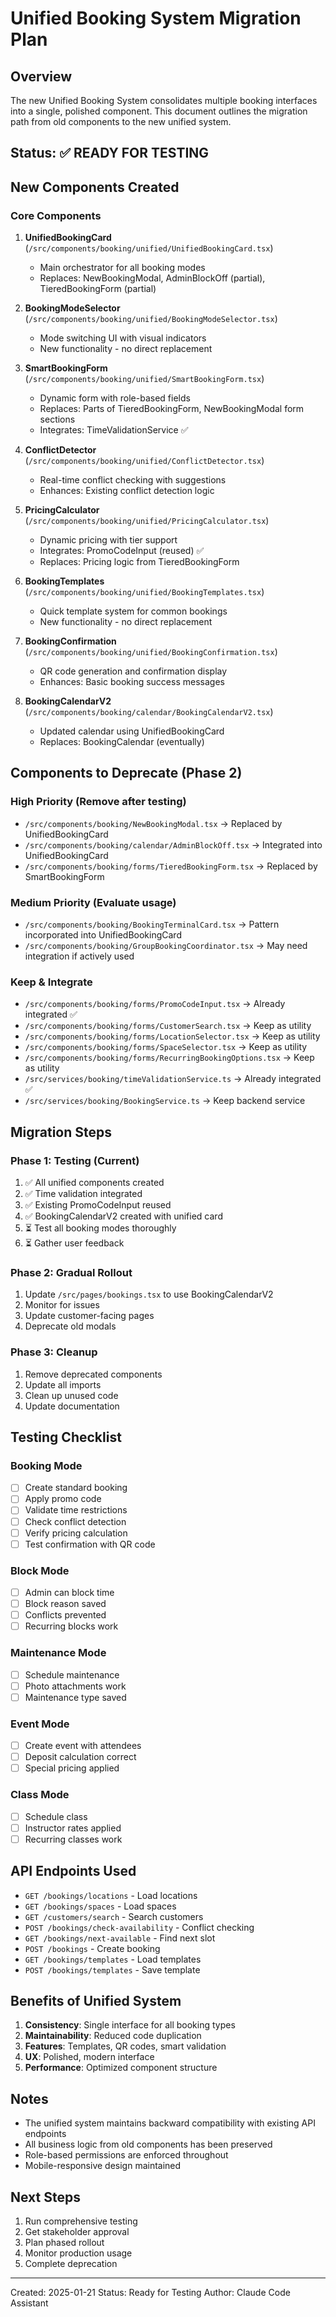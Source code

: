 # Unified Booking System Migration Plan

## Overview
The new Unified Booking System consolidates multiple booking interfaces into a single, polished component. This document outlines the migration path from old components to the new unified system.

## Status: ✅ READY FOR TESTING

## New Components Created

### Core Components
1. **UnifiedBookingCard** (`/src/components/booking/unified/UnifiedBookingCard.tsx`)
   - Main orchestrator for all booking modes
   - Replaces: NewBookingModal, AdminBlockOff (partial), TieredBookingForm (partial)

2. **BookingModeSelector** (`/src/components/booking/unified/BookingModeSelector.tsx`)
   - Mode switching UI with visual indicators
   - New functionality - no direct replacement

3. **SmartBookingForm** (`/src/components/booking/unified/SmartBookingForm.tsx`)
   - Dynamic form with role-based fields
   - Replaces: Parts of TieredBookingForm, NewBookingModal form sections
   - Integrates: TimeValidationService ✅

4. **ConflictDetector** (`/src/components/booking/unified/ConflictDetector.tsx`)
   - Real-time conflict checking with suggestions
   - Enhances: Existing conflict detection logic

5. **PricingCalculator** (`/src/components/booking/unified/PricingCalculator.tsx`)
   - Dynamic pricing with tier support
   - Integrates: PromoCodeInput (reused) ✅
   - Replaces: Pricing logic from TieredBookingForm

6. **BookingTemplates** (`/src/components/booking/unified/BookingTemplates.tsx`)
   - Quick template system for common bookings
   - New functionality - no direct replacement

7. **BookingConfirmation** (`/src/components/booking/unified/BookingConfirmation.tsx`)
   - QR code generation and confirmation display
   - Enhances: Basic booking success messages

8. **BookingCalendarV2** (`/src/components/booking/calendar/BookingCalendarV2.tsx`)
   - Updated calendar using UnifiedBookingCard
   - Replaces: BookingCalendar (eventually)

## Components to Deprecate (Phase 2)

### High Priority (Remove after testing)
- `/src/components/booking/NewBookingModal.tsx` → Replaced by UnifiedBookingCard
- `/src/components/booking/calendar/AdminBlockOff.tsx` → Integrated into UnifiedBookingCard
- `/src/components/booking/forms/TieredBookingForm.tsx` → Replaced by SmartBookingForm

### Medium Priority (Evaluate usage)
- `/src/components/booking/BookingTerminalCard.tsx` → Pattern incorporated into UnifiedBookingCard
- `/src/components/booking/GroupBookingCoordinator.tsx` → May need integration if actively used

### Keep & Integrate
- `/src/components/booking/forms/PromoCodeInput.tsx` → Already integrated ✅
- `/src/components/booking/forms/CustomerSearch.tsx` → Keep as utility
- `/src/components/booking/forms/LocationSelector.tsx` → Keep as utility
- `/src/components/booking/forms/SpaceSelector.tsx` → Keep as utility
- `/src/components/booking/forms/RecurringBookingOptions.tsx` → Keep as utility
- `/src/services/booking/timeValidationService.ts` → Already integrated ✅
- `/src/services/booking/BookingService.ts` → Keep backend service

## Migration Steps

### Phase 1: Testing (Current)
1. ✅ All unified components created
2. ✅ Time validation integrated
3. ✅ Existing PromoCodeInput reused
4. ✅ BookingCalendarV2 created with unified card
5. ⏳ Test all booking modes thoroughly
6. ⏳ Gather user feedback

### Phase 2: Gradual Rollout
1. Update `/src/pages/bookings.tsx` to use BookingCalendarV2
2. Monitor for issues
3. Update customer-facing pages
4. Deprecate old modals

### Phase 3: Cleanup
1. Remove deprecated components
2. Update all imports
3. Clean up unused code
4. Update documentation

## Testing Checklist

### Booking Mode
- [ ] Create standard booking
- [ ] Apply promo code
- [ ] Validate time restrictions
- [ ] Check conflict detection
- [ ] Verify pricing calculation
- [ ] Test confirmation with QR code

### Block Mode
- [ ] Admin can block time
- [ ] Block reason saved
- [ ] Conflicts prevented
- [ ] Recurring blocks work

### Maintenance Mode
- [ ] Schedule maintenance
- [ ] Photo attachments work
- [ ] Maintenance type saved

### Event Mode
- [ ] Create event with attendees
- [ ] Deposit calculation correct
- [ ] Special pricing applied

### Class Mode
- [ ] Schedule class
- [ ] Instructor rates applied
- [ ] Recurring classes work

## API Endpoints Used
- `GET /bookings/locations` - Load locations
- `GET /bookings/spaces` - Load spaces
- `GET /customers/search` - Search customers
- `POST /bookings/check-availability` - Conflict checking
- `GET /bookings/next-available` - Find next slot
- `POST /bookings` - Create booking
- `GET /bookings/templates` - Load templates
- `POST /bookings/templates` - Save template

## Benefits of Unified System
1. **Consistency**: Single interface for all booking types
2. **Maintainability**: Reduced code duplication
3. **Features**: Templates, QR codes, smart validation
4. **UX**: Polished, modern interface
5. **Performance**: Optimized component structure

## Notes
- The unified system maintains backward compatibility with existing API endpoints
- All business logic from old components has been preserved
- Role-based permissions are enforced throughout
- Mobile-responsive design maintained

## Next Steps
1. Run comprehensive testing
2. Get stakeholder approval
3. Plan phased rollout
4. Monitor production usage
5. Complete deprecation

---
Created: 2025-01-21
Status: Ready for Testing
Author: Claude Code Assistant